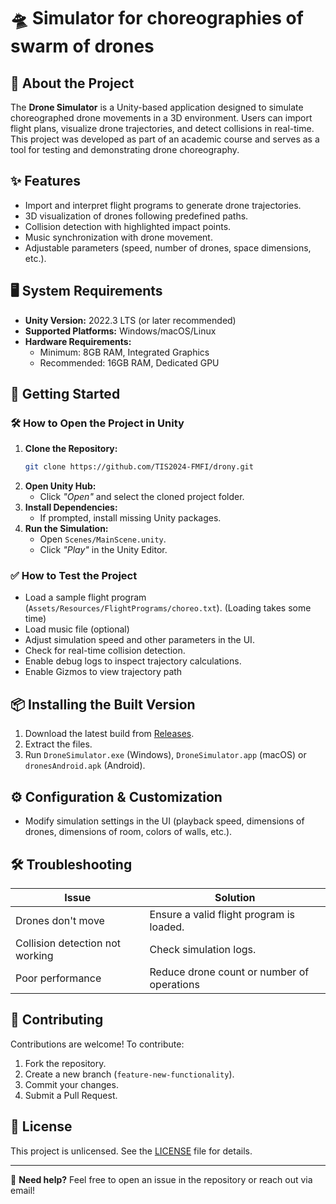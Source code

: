 # 🛸 Simulator for choreographies of swarm of drones 

## 📖 About the Project
The **Drone Simulator** is a Unity-based application designed to simulate choreographed drone movements in a 3D environment. Users can import flight plans, visualize drone trajectories, and detect collisions in real-time. This project was developed as part of an academic course and serves as a tool for testing and demonstrating drone choreography.

## ✨ Features
- Import and interpret flight programs to generate drone trajectories.
- 3D visualization of drones following predefined paths.
- Collision detection with highlighted impact points.
- Music synchronization with drone movement.
- Adjustable parameters (speed, number of drones, space dimensions, etc.).

## 🖥️ System Requirements
- **Unity Version:** 2022.3 LTS (or later recommended)
- **Supported Platforms:** Windows/macOS/Linux
- **Hardware Requirements:**
  - Minimum: 8GB RAM, Integrated Graphics
  - Recommended: 16GB RAM, Dedicated GPU

## 🚀 Getting Started
### 🛠️ How to Open the Project in Unity
1. **Clone the Repository:**
   ```sh
   git clone https://github.com/TIS2024-FMFI/drony.git
   ```
2. **Open Unity Hub:**
   - Click *"Open"* and select the cloned project folder.
3. **Install Dependencies:**
   - If prompted, install missing Unity packages.
4. **Run the Simulation:**
   - Open `Scenes/MainScene.unity`.
   - Click *"Play"* in the Unity Editor.

### ✅ How to Test the Project
- Load a sample flight program (`Assets/Resources/FlightPrograms/choreo.txt`). (Loading takes some time)
- Load music file (optional)
- Adjust simulation speed and other parameters in the UI.
- Check for real-time collision detection.
- Enable debug logs to inspect trajectory calculations.
- Enable Gizmos to view trajectory path

## 📦 Installing the Built Version
1. Download the latest build from [Releases](https://github.com/TIS2024-FMFI/drony/releases).
2. Extract the files.
3. Run `DroneSimulator.exe` (Windows), `DroneSimulator.app` (macOS) or `dronesAndroid.apk` (Android).

## ⚙️ Configuration & Customization
- Modify simulation settings in the UI (playback speed, dimensions of drones, dimensions of room, colors of walls, etc.).

## 🛠️ Troubleshooting
| Issue | Solution |
|------|---------|
| Drones don't move | Ensure a valid flight program is loaded. |
| Collision detection not working | Check simulation logs. |
| Poor performance | Reduce drone count or number of operations |

## 🤝 Contributing
Contributions are welcome! To contribute:
1. Fork the repository.
2. Create a new branch (`feature-new-functionality`).
3. Commit your changes.
4. Submit a Pull Request.

## 📜 License
This project is unlicensed. See the [LICENSE](LICENSE) file for details.

---

🎯 **Need help?** Feel free to open an issue in the repository or reach out via email!


